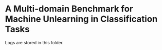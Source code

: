 # A Multi-domain Benchmark for Machine Unlearning in Classification Tasks


Logs are stored in this folder.